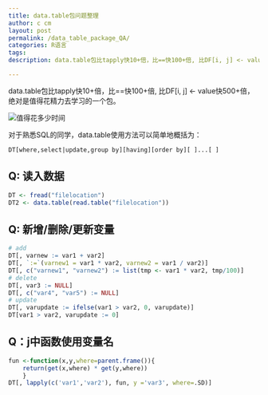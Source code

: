 ```yaml
---
title: data.table包问题整理
author: c cm
layout: post
permalink: /data_table_package_QA/
categories: R语言
tags:
description: data.table包比tapply快10+倍，比==快100+倍, 比DF[i, j] <- value快500+倍，绝对是值得花精力去学习的一个包。

---
```

data.table包比tapply快10+倍，比==快100+倍, 比DF[i, j] <- value快500+倍，绝对是值得花精力去学习的一个包。

![值得花多少时间](http://imgs.xkcd.com/comics/is_it_worth_the_time.png)


对于熟悉SQL的同学，data.table使用方法可以简单地概括为：

`DT[where,select|update,group by][having][order by][ ]...[ ]`

## Q: 读入数据
```r
DT <- fread("filelocation")
DT2 <- data.table(read.table("filelocation"))
```

## Q: 新增/删除/更新变量
```r
# add
DT[, varnew := var1 + var2]
DT[, `:=`(varnew1 = var1 * var2, varnew2 = var1 / var2)]
DT[, c("varnew1", "varnew2") := list(tmp <- var1 * var2, tmp/100)]
# delete
DT[, var3 := NULL]
DT[, c("var4", "var5") := NULL]
# update
DT[, varupdate := ifelse(var1 > var2, 0, varupdate)]
DT[var1 > var2, varupdate := 0]
```

## Q：j中函数使用变量名 
```r
fun <-function(x,y,where=parent.frame()){
	return(get(x,where) * get(y,where))
	}
DT[, lapply(c('var1','var2'), fun, y ='var3', where=.SD)]
```